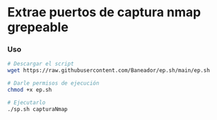 # Extrae puertos de captura nmap grepeable

### Uso 
```sh
# Descargar el script
wget https://raw.githubusercontent.com/Baneador/ep.sh/main/ep.sh

# Darle permisos de ejecución
chmod +x ep.sh

# Ejecutarlo
./sp.sh capturaNmap
```
